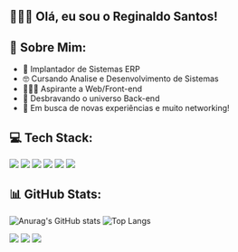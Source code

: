 ## 🖖🏻👾 Olá, eu sou o Reginaldo Santos!

<h2>💫 Sobre Mim:</h2>

- 🔭 Implantador de Sistemas ERP
- 🤓 Cursando Analise e Desenvolvimento de Sistemas
- 👩🏻‍💻 Aspirante a Web/Front-end
- 🐍 Desbravando o universo Back-end
- 📌 Em busca de novas experiências e muito networking!

<h2>💻 Tech Stack:</h2>

<div>
<img src="https://img.shields.io/badge/Microsoft_SQL_Server-CC2927?style=for-the-badge&logo=microsoft-sql-server&logoColor=white">
<img src="https://img.shields.io/badge/HTML5-E34F26?style=for-the-badge&logo=html5&logoColor=white">
<img src="https://img.shields.io/badge/CSS3-1572B6?style=for-the-badge&logo=css3&logoColor=white">
<img src="https://img.shields.io/badge/JavaScript-F7DF1E?style=for-the-badge&logo=javascript&logoColor=black">
<img src="https://img.shields.io/badge/C-00599C?style=for-the-badge&logo=c&logoColor=white">
<img src="https://img.shields.io/badge/Java-ED8B00?style=for-the-badge&logo=openjdk&logoColor=white">
</div>

<h2>📊 GitHub Stats:</h2>

![Anurag's GitHub stats](https://github-readme-stats.vercel.app/api?username=reginaldosanctos&show_icons=true&theme=radical) ![Top Langs](https://github-readme-stats.vercel.app/api/top-langs/?username=reginaldosanctos&hide_progress=true)



<a href="https://www.linkedin.com/in/reginaldosanctos/"><img src="https://img.shields.io/badge/LinkedIn-0077B5?style=for-the-badge&logo=linkedin&logoColor=white"></a>
<a href="https://www.instagram.com/reginaldosanctos/"><img src="https://img.shields.io/badge/Instagram-E4405F?style=for-the-badge&logo=instagram&logoColor=white"></a>
<a href="https://www.youtube.com/@devreginaldo"><img src="https://img.shields.io/badge/YouTube-FF0000?style=for-the-badge&logo=youtube&logoColor=white"></a>

